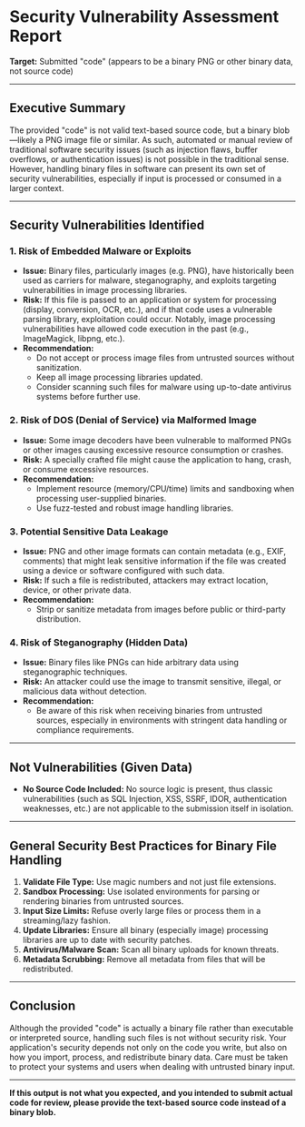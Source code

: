 # Security Vulnerability Assessment Report

**Target:** Submitted "code" (appears to be a binary PNG or other binary data, not source code)

---

## Executive Summary

The provided "code" is not valid text-based source code, but a binary blob—likely a PNG image file or similar. As such, automated or manual review of traditional software security issues (such as injection flaws, buffer overflows, or authentication issues) is not possible in the traditional sense. However, handling binary files in software can present its own set of security vulnerabilities, especially if input is processed or consumed in a larger context.

---

## Security Vulnerabilities Identified

### 1. **Risk of Embedded Malware or Exploits**

- **Issue:** Binary files, particularly images (e.g. PNG), have historically been used as carriers for malware, steganography, and exploits targeting vulnerabilities in image processing libraries.
- **Risk:** If this file is passed to an application or system for processing (display, conversion, OCR, etc.), and if that code uses a vulnerable parsing library, exploitation could occur. Notably, image processing vulnerabilities have allowed code execution in the past (e.g., ImageMagick, libpng, etc.).
- **Recommendation:** 
  - Do not accept or process image files from untrusted sources without sanitization.
  - Keep all image processing libraries updated.
  - Consider scanning such files for malware using up-to-date antivirus systems before further use.

### 2. **Risk of DOS (Denial of Service) via Malformed Image**

- **Issue:** Some image decoders have been vulnerable to malformed PNGs or other images causing excessive resource consumption or crashes.
- **Risk:** A specially crafted file might cause the application to hang, crash, or consume excessive resources.
- **Recommendation:** 
  - Implement resource (memory/CPU/time) limits and sandboxing when processing user-supplied binaries.
  - Use fuzz-tested and robust image handling libraries.

### 3. **Potential Sensitive Data Leakage**

- **Issue:** PNG and other image formats can contain metadata (e.g., EXIF, comments) that might leak sensitive information if the file was created using a device or software configured with such data.
- **Risk:** If such a file is redistributed, attackers may extract location, device, or other private data.
- **Recommendation:**
  - Strip or sanitize metadata from images before public or third-party distribution.

### 4. **Risk of Steganography (Hidden Data)**

- **Issue:** Binary files like PNGs can hide arbitrary data using steganographic techniques.
- **Risk:** An attacker could use the image to transmit sensitive, illegal, or malicious data without detection.
- **Recommendation:** 
  - Be aware of this risk when receiving binaries from untrusted sources, especially in environments with stringent data handling or compliance requirements.

---

## Not Vulnerabilities (Given Data)

- **No Source Code Included:** No source logic is present, thus classic vulnerabilities (such as SQL Injection, XSS, SSRF, IDOR, authentication weaknesses, etc.) are not applicable to the submission itself in isolation.

---

## General Security Best Practices for Binary File Handling

1. **Validate File Type:** Use magic numbers and not just file extensions.
2. **Sandbox Processing:** Use isolated environments for parsing or rendering binaries from untrusted sources.
3. **Input Size Limits:** Refuse overly large files or process them in a streaming/lazy fashion.
4. **Update Libraries:** Ensure all binary (especially image) processing libraries are up to date with security patches.
5. **Antivirus/Malware Scan:** Scan all binary uploads for known threats.
6. **Metadata Scrubbing:** Remove all metadata from files that will be redistributed.

---

## Conclusion

Although the provided "code" is actually a binary file rather than executable or interpreted source, handling such files is not without security risk. Your application's security depends not only on the code you write, but also on how you import, process, and redistribute binary data. Care must be taken to protect your systems and users when dealing with untrusted binary input.

---

**If this output is not what you expected, and you intended to submit actual code for review, please provide the text-based source code instead of a binary blob.**